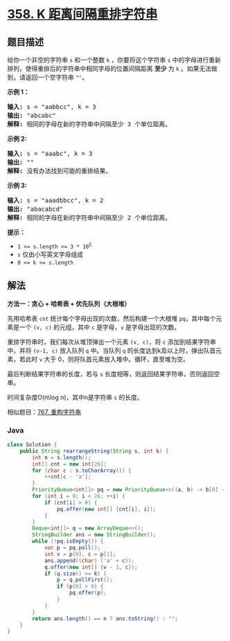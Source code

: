 # [358. K 距离间隔重排字符串](https://leetcode.cn/problems/rearrange-string-k-distance-apart)

## 题目描述

<p>给你一个非空的字符串&nbsp;<code>s</code>&nbsp;和一个整数&nbsp;<code>k</code>&nbsp;，你要将这个字符串&nbsp;<code>s</code>&nbsp;中的字母进行重新排列，使得重排后的字符串中相同字母的位置间隔距离 <strong>至少</strong> 为&nbsp;<code>k</code>&nbsp;。如果无法做到，请返回一个空字符串&nbsp;<code>""</code>。</p>

<p><strong>示例 1：</strong></p>

<pre>
<strong>输入: </strong>s = "aabbcc", k = 3
<strong>输出: </strong>"abcabc" 
<strong>解释: </strong>相同的字母在新的字符串中间隔至少 3 个单位距离。
</pre>

<p><strong>示例 2:</strong></p>

<pre>
<strong>输入: </strong>s = "aaabc", k = 3
<strong>输出: </strong>"" 
<strong>解释:</strong> 没有办法找到可能的重排结果。
</pre>

<p><strong>示例&nbsp;3:</strong></p>

<pre>
<strong>输入: </strong>s = "aaadbbcc", k = 2
<strong>输出: </strong>"abacabcd"
<strong>解释:</strong> 相同的字母在新的字符串中间隔至少 2 个单位距离。
</pre>

<p><strong>提示：</strong></p>

<ul>
	<li><code>1 &lt;= s.length &lt;= 3 * 10<sup>5</sup></code></li>
	<li><code>s</code>&nbsp;仅由小写英文字母组成</li>
	<li><code>0 &lt;= k &lt;= s.length</code></li>
</ul>

## 解法

**方法一：贪心 + 哈希表 + 优先队列（大根堆）**

先用哈希表 `cnt` 统计每个字母出现的次数，然后构建一个大根堆 `pq`，其中每个元素是一个 `(v, c)` 的元组，其中 `c` 是字母，`v` 是字母出现的次数。

重排字符串时，我们每次从堆顶弹出一个元素 `(v, c)`，将 `c` 添加到结果字符串中，并将 `(v-1, c)` 放入队列 `q` 中。当队列 `q` 的长度达到k及以上时，弹出队首元素，若此时 `v` 大于 0，则将队首元素放入堆中。循环，直至堆为空。

最后判断结果字符串的长度，若与 `s` 长度相等，则返回结果字符串，否则返回空串。

时间复杂度O(n\log n)，其中n是字符串 `s` 的长度。

相似题目：[767. 重构字符串](/solution/0700-0799/0767.Reorganize%20String/README.md)

### **Java**

```java
class Solution {
    public String rearrangeString(String s, int k) {
        int n = s.length();
        int[] cnt = new int[26];
        for (char c : s.toCharArray()) {
            ++cnt[c - 'a'];
        }
        PriorityQueue<int[]> pq = new PriorityQueue<>((a, b) -> b[0] - a[0]);
        for (int i = 0; i < 26; ++i) {
            if (cnt[i] > 0) {
                pq.offer(new int[] {cnt[i], i});
            }
        }
        Deque<int[]> q = new ArrayDeque<>();
        StringBuilder ans = new StringBuilder();
        while (!pq.isEmpty()) {
            var p = pq.poll();
            int v = p[0], c = p[1];
            ans.append((char) ('a' + c));
            q.offer(new int[] {v - 1, c});
            if (q.size() >= k) {
                p = q.pollFirst();
                if (p[0] > 0) {
                    pq.offer(p);
                }
            }
        }
        return ans.length() == n ? ans.toString() : "";
    }
}
```
